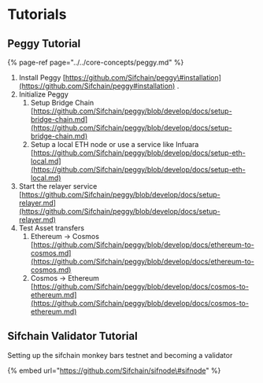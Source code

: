 # Tutorials

## Peggy Tutorial

{% page-ref page="../../core-concepts/peggy.md" %}

1. Install Peggy [https://github.com/Sifchain/peggy\#installation](https://github.com/Sifchain/peggy#installation) . 
2. Initialize Peggy 
   1. Setup Bridge Chain [https://github.com/Sifchain/peggy/blob/develop/docs/setup-bridge-chain.md](https://github.com/Sifchain/peggy/blob/develop/docs/setup-bridge-chain.md)
   2. Setup a local ETH node or use a service like Infuara [https://github.com/Sifchain/peggy/blob/develop/docs/setup-eth-local.md](https://github.com/Sifchain/peggy/blob/develop/docs/setup-eth-local.md) 
3. Start the relayer service [https://github.com/Sifchain/peggy/blob/develop/docs/setup-relayer.md](https://github.com/Sifchain/peggy/blob/develop/docs/setup-relayer.md)
4. Test Asset transfers
   1. Ethereum -&gt; Cosmos [https://github.com/Sifchain/peggy/blob/develop/docs/ethereum-to-cosmos.md](https://github.com/Sifchain/peggy/blob/develop/docs/ethereum-to-cosmos.md)
   2. Cosmos -&gt; Ethereum [https://github.com/Sifchain/peggy/blob/develop/docs/cosmos-to-ethereum.md](https://github.com/Sifchain/peggy/blob/develop/docs/cosmos-to-ethereum.md)



## Sifchain Validator Tutorial

Setting up the sifchain monkey bars testnet and becoming a validator

{% embed url="https://github.com/Sifchain/sifnode\#sifnode" %}








